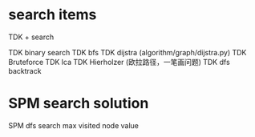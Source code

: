 # search items
TDK + search

TDK binary search 
TDK bfs
TDK dijstra  (algorithm/graph/dijstra.py)
TDK Bruteforce
TDK lca
TDK Hierholzer (欧拉路径，一笔画问题)
TDK dfs backtrack

# SPM search solution

SPM dfs search max visited node value 